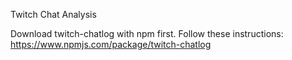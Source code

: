 Twitch Chat Analysis

Download twitch-chatlog with npm first. Follow these instructions: https://www.npmjs.com/package/twitch-chatlog